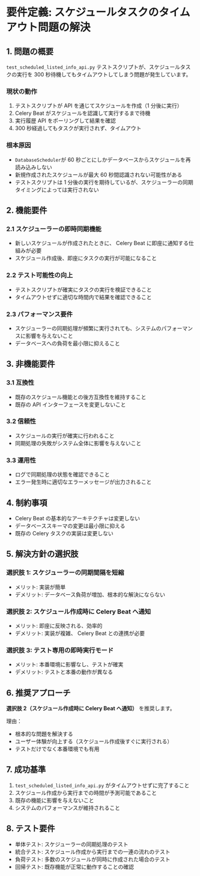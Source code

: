 # 要件定義: スケジュールタスクのタイムアウト問題の解決

## 1. 問題の概要

`test_scheduled_listed_info_api.py` テストスクリプトが、スケジュールタスクの実行を 300 秒待機してもタイムアウトしてしまう問題が発生しています。

### 現状の動作
1. テストスクリプトが API を通じてスケジュールを作成（1 分後に実行）
2. Celery Beat がスケジュールを認識して実行するまで待機
3. 実行履歴 API をポーリングして結果を確認
4. 300 秒経過してもタスクが実行されず、タイムアウト

### 根本原因
- `DatabaseScheduler`が 60 秒ごとにしかデータベースからスケジュールを再読み込みしない
- 新規作成されたスケジュールが最大 60 秒間認識されない可能性がある
- テストスクリプトは 1 分後の実行を期待しているが、スケジューラーの同期タイミングによっては実行されない

## 2. 機能要件

### 2.1 スケジューラーの即時同期機能
- 新しいスケジュールが作成されたときに、 Celery Beat に即座に通知する仕組みが必要
- スケジュール作成後、即座にタスクの実行が可能になること

### 2.2 テスト可能性の向上
- テストスクリプトが確実にタスクの実行を検証できること
- タイムアウトせずに適切な時間内で結果を確認できること

### 2.3 パフォーマンス要件
- スケジューラーの同期処理が頻繁に実行されても、システムのパフォーマンスに影響を与えないこと
- データベースへの負荷を最小限に抑えること

## 3. 非機能要件

### 3.1 互換性
- 既存のスケジュール機能との後方互換性を維持すること
- 既存の API インターフェースを変更しないこと

### 3.2 信頼性
- スケジュールの実行が確実に行われること
- 同期処理の失敗がシステム全体に影響を与えないこと

### 3.3 運用性
- ログで同期処理の状態を確認できること
- エラー発生時に適切なエラーメッセージが出力されること

## 4. 制約事項

- Celery Beat の基本的なアーキテクチャは変更しない
- データベーススキーマの変更は最小限に抑える
- 既存の Celery タスクの実装は変更しない

## 5. 解決方針の選択肢

### 選択肢 1: スケジューラーの同期間隔を短縮
- メリット: 実装が簡単
- デメリット: データベース負荷が増加、根本的な解決にならない

### 選択肢 2: スケジュール作成時に Celery Beat へ通知
- メリット: 即座に反映される、効率的
- デメリット: 実装が複雑、 Celery Beat との連携が必要

### 選択肢 3: テスト専用の即時実行モード
- メリット: 本番環境に影響なし、テストが確実
- デメリット: テストと本番の動作が異なる

## 6. 推奨アプローチ

**選択肢 2（スケジュール作成時に Celery Beat へ通知）** を推奨します。

理由：
- 根本的な問題を解決する
- ユーザー体験が向上する（スケジュール作成後すぐに実行される）
- テストだけでなく本番環境でも有用

## 7. 成功基準

1. `test_scheduled_listed_info_api.py` がタイムアウトせずに完了すること
2. スケジュール作成から実行までの時間が予測可能であること
3. 既存の機能に影響を与えないこと
4. システムのパフォーマンスが維持されること

## 8. テスト要件

- 単体テスト: スケジューラーの同期処理のテスト
- 統合テスト: スケジュール作成から実行までの一連の流れのテスト
- 負荷テスト: 多数のスケジュールが同時に作成された場合のテスト
- 回帰テスト: 既存機能が正常に動作することの確認